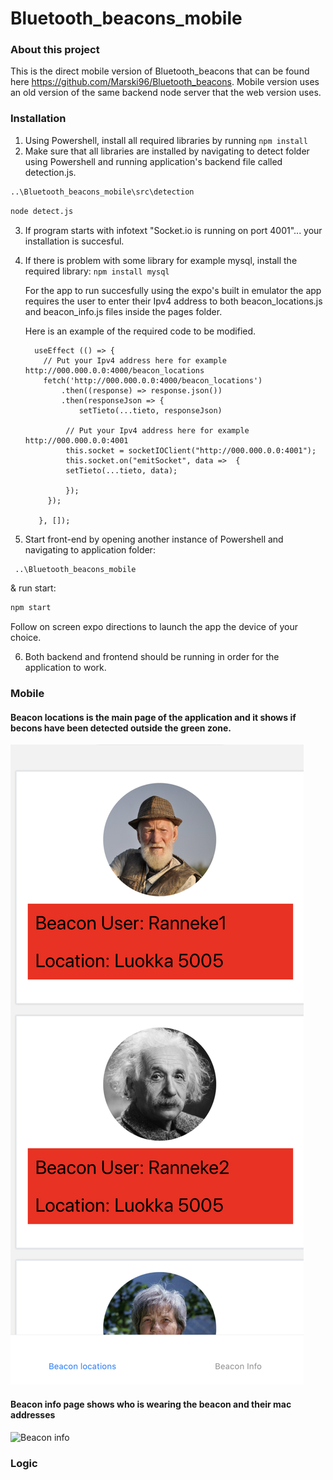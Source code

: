 # Bluetooth_beacons_mobile


### About this project
This is the direct mobile version of Bluetooth_beacons that can be found here https://github.com/Marski96/Bluetooth_beacons.
Mobile version uses an old version of the same backend node server that the web version uses.

### Installation

1. Using Powershell, install all required libraries by running `npm install`
2. Make sure that all libraries are installed by navigating to detect folder using Powershell and running application's backend file called detection.js.
```sh
..\Bluetooth_beacons_mobile\src\detection
```
```sh
node detect.js
```
3. If program starts with infotext "Socket.io is running on port 4001"... your installation is succesful.
4. If there is problem with some library for example mysql, install the required library: `npm install mysql`

   For the app to run succesfully using the expo's built in emulator the app requires the user to enter their Ipv4 address to both beacon_locations.js and beacon_info.js files inside the pages folder.
   
   Here is an example of the required code to be modified.
   
         useEffect (() => {
           // Put your Ipv4 address here for example http://000.000.0.0:4000/beacon_locations
           fetch('http://000.000.0.0:4000/beacon_locations')
               .then((response) => response.json())
               .then(responseJson => {
                   setTieto(...tieto, responseJson)

                // Put your Ipv4 address here for example http://000.000.0.0:4001
                this.socket = socketIOClient("http://000.000.0.0:4001");
                this.socket.on("emitSocket", data =>  {
                setTieto(...tieto, data);
                
                });
            });
        
          }, []);


5. Start front-end by opening another instance of Powershell and navigating to application folder:
```sh
 ..\Bluetooth_beacons_mobile
```

& run start:

```sh
npm start
```
Follow on screen expo directions to launch the app the device of your choice.

6. Both backend and frontend should be running in order for the application to work.



<!-- Webclient -->
### Mobile


#### Beacon locations is the main page of the application and it shows if becons have been detected outside the green zone.
![Beacon locations](https://github.com/Marski96/Bluetooth_beacons_mobile/blob/master/IMG/beacon_locations.png)

#### Beacon info page shows who is wearing the beacon and their mac addresses
![Beacon info](https://github.com/Marski96/Bluetooth_beacons_mobile/blob/master/IMG/beacon_info.png)


<!-- Logic -->
### Logic



